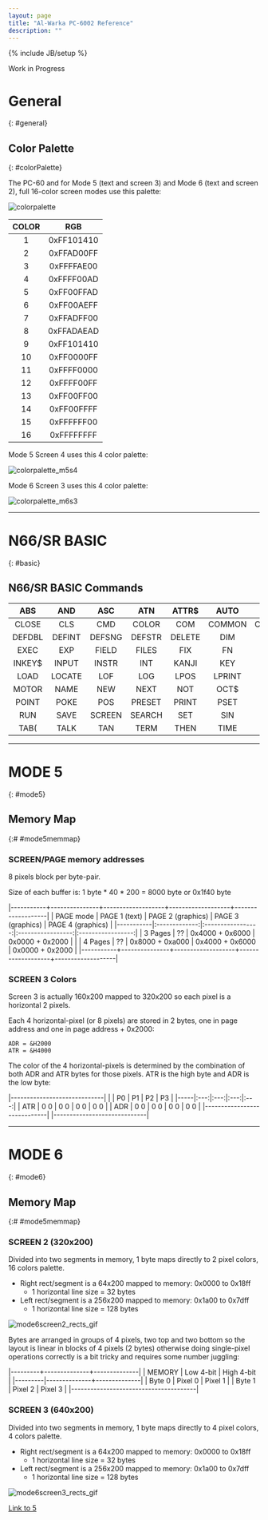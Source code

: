 ```yaml
---
layout: page
title: "Al-Warka PC-6002 Reference"
description: ""
---
```

{% include JB/setup %}

[mode6screen2_rects_gif]: {{site.baseurl}}assets/photos/pc6002/mode6screen2_rects.gif
[mode6screen3_rects_gif]: {{site.baseurl}}assets/photos/pc6002/mode6screen3_rects.gif
[colorpalette]: {{site.baseurl}}assets/photos/pc6002/pc60_palette_numbers.gif
[colorpalette_m5s4]: {{site.baseurl}}assets/photos/pc6002/pc60_palette_m5s4.gif
[colorpalette_m6s3]: {{site.baseurl}}assets/photos/pc6002/pc60_palette_m6s3.gif

Work in Progress

# General
{: #general}

## Color Palette
{: #colorPalette}

The PC-60 and for Mode 5 (text and screen 3) and Mode 6 (text and screen 2), full 16-color screen modes use this palette:

![colorpalette]

**COLOR**|**RGB**
:-----:|:-----:
1|0xFF101410
2|0xFFAD00FF
3|0xFFFFAE00
4|0xFFFF00AD
5|0xFF00FFAD
6|0xFF00AEFF
7|0xFFADFF00
8|0xFFADAEAD
9|0xFF101410
10|0xFF0000FF
11|0xFFFF0000
12|0xFFFF00FF
13|0xFF00FF00
14|0xFF00FFFF
15|0xFFFFFF00
16|0xFFFFFFFF

Mode 5 Screen 4 uses this 4 color palette:

![colorpalette_m5s4]

Mode 6 Screen 3 uses this 4 color palette:

![colorpalette_m6s3]

--------------------------

# N66/SR BASIC
{: #basic}

## N66/SR BASIC Commands

**ABS**|**AND**|**ASC**|**ATN**|**ATTR$**|**AUTO**|**BEEP**|**BGM**|**BLOAD**|**BSAVE**|**CDBL**|**CHAIN**|**CHR$**|**CIRCLE**|**CLEAR**|**CLOAD**
:-----:|:-----:|:-----:|:-----:|:-----:|:-----:|:-----:|:-----:|:-----:|:-----:|:-----:|:-----:|:-----:|:-----:|:-----:|:-----:
CLOSE|CLS|CMD|COLOR|COM|COMMON|CONSOLE|CONT|CSAVE|CSNG|CSRLIN|CVD|CVS|DATA|DATE$|DEF
DEFDBL|DEFINT|DEFSNG|DEFSTR|DELETE|DIM|DSKF|DSKI$|DSKO$|END|EOF|EQV|ERASE|ERL|ERR|ERROR
EXEC|EXP|FIELD|FILES|FIX|FN|FOR|FPOS|FRE|GET|GOSUB|GOTO|GRP$|HEX$|IF|IMP
INKEY$|INPUT|INSTR|INT|KANJI|KEY|KILL|LCOPY|LEFT$|LEN|LET|LFILES|LFO|LINE|LIST|LLIST
LOAD|LOCATE|LOF|LOG|LPOS|LPRINT|LSE|LSET|MAP|MENU|MERGE|MID$|MKD$|MKI$|MOD|MON
MOTOR|NAME|NEW|NEXT|NOT|OCT$|OFF|ON|OPEN|OR|OUT|PAINT|PALET|PEEK|PEN|PLAY
POINT|POKE|POS|PRESET|PRINT|PSET|PUT|READ|REM|RENUM|RESTORE|RESUME|RETURN|RIGHT$|ROLL|RSET
RUN|SAVE|SCREEN|SEARCH|SET|SIN|SOUND|SPC(|SQR|SRQ|STEP|STICK|STOP|STR$|STRIG|STRING$
TAB(|TALK|TAN|TERM|THEN|TIME|TO|TROFF|TRON|USING|USR|VARPTR|VIEW|WAIT|WEND|WHILE

--------------------------

# MODE 5 
{: #mode5}

## Memory Map 
{:# #mode5memmap}

### SCREEN/PAGE memory addresses

8 pixels block per byte-pair.

Size of each buffer is: 1 byte * 40 * 200 = 8000 byte or 0x1f40 byte

|-----------+---------------+-------------------+-------------------+-------------------|
| PAGE mode | PAGE 1 (text) | PAGE 2 (graphics) | PAGE 3 (graphics) | PAGE 4 (graphics) |
|-----------|:-------------:|:-----------------:|:-----------------:|:-----------------:|
| 3 Pages   | ??            | 0x4000 + 0x6000   | 0x0000 + 0x2000   |                   |
| 4 Pages   | ??            | 0x8000 + 0xa000   | 0x4000 + 0x6000   | 0x0000 + 0x2000   |
|-----------+---------------+-------------------+-------------------+-------------------|

### SCREEN 3 Colors

Screen 3 is actually 160x200 mapped to 320x200 so each pixel is a horizontal 2 pixels.

Each 4 horizontal-pixel (or 8 pixels) are stored in 2 bytes, one in page address and one in page address + 0x2000:

    ADR = &H2000
    ATR = &H4000

The color of the 4 horizontal-pixels is determined by the combination of both ADR and ATR bytes for those pixels. ATR is the high byte and ADR is the low byte:

|-----------------------------|
|     | P0  | P1  | P2  | P3  |
|-----|:---:|:---:|:---:|:---:|
| ATR | 0 0 | 0 0 | 0 0 | 0 0 |
| ADR | 0 0 | 0 0 | 0 0 | 0 0 |
|-----------------------------|
|-----------------------------|

------------------------
# MODE 6 
{: #mode6}

## Memory Map
{:# #mode5memmap}

### SCREEN 2 (320x200)

Divided into two segments in memory, 1 byte maps directly to 2 pixel colors, 16 colors palette.

- Right rect/segment is a 64x200 mapped to memory: 0x0000 to 0x18ff
    - 1 horizontal line size = 32 bytes
- Left rect/segment is a 256x200 mapped to memory: 0x1a00 to 0x7dff
    - 1 horizontal line size = 128 bytes

![mode6screen2_rects_gif]

Bytes are arranged in groups of 4 pixels, two top and two bottom so the layout is linear in blocks of 4 pixels (2 bytes) otherwise doing single-pixel operations correctly is a bit tricky and requires some number juggling:

|---------+--------------+--------------|
| MEMORY  | Low 4-bit    | High 4-bit   |
|---------|--------------+--------------|
| Byte 0  | Pixel 0      | Pixel 1      |
| Byte 1  | Pixel 2      | Pixel 3      |
|---------------------------------------|


### SCREEN 3 (640x200)

Divided into two segments in memory, 1 byte maps directly to 4 pixel colors, 4 colors palette.

- Right rect/segment is a 64x200 mapped to memory: 0x0000 to 0x18ff
    - 1 horizontal line size = 32 bytes
- Left rect/segment is a 256x200 mapped to memory: 0x1a00 to 0x7dff
    - 1 horizontal line size = 128 bytes

![mode6screen3_rects_gif]

[Link to 5](#mode5)
